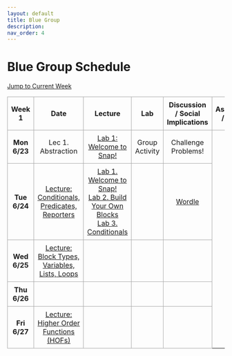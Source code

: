 ```yaml
---
layout: default
title: Blue Group
description: 
nav_order: 4
---
```

# Blue Group Schedule
<!-- Add styles for alternating row colors and borders -->
<style>
    .schedule-table {
        border-collapse: collapse;
        width: 100%;
        text-align: center;
    }
    .schedule-table th, .schedule-table td {
        border: 1px solid #A9A9A9; /* Darker border for all rows and columns */
        padding: 8px;
    }
</style>

<!-- Add a jump-to button to navigate to the current week -->
<p>
    <a href="#week1">Jump to Current Week</a>
</p>

<!-- Week 1 Calendar -->
<table class="table table-bordered schedule-table" id="week1">
  <thead>
    <tr>
      <th class="center schedule-week-num">Week 1</th>
      <th>Date</th>
      <th>Lecture</th>
      <th>Lab</th>
      <th>Discussion / Social Implications</th>
      <th>Assignment / Project</th>
    </tr>
  </thead>
  <tbody class="content">
    <tr>
        <th>Mon 6/23</th> <!-- Date -->
        <td>Lec 1. Abstraction</td><!-- Lecture -->
        <td><a href="https://cs10.org/bjc-r/llab/html/topic.html?1&2&3&topic=berkeley_bjc%2Fintro_pair%2F1-introduction.topic&course&novideo&noreading&noassignment">Lab 1: Welcome to Snap!</a></td><!-- Lab -->
        <td>Group Activity</td> <!-- Discussion -->
        <td>Challenge Problems!</td> <!-- Assignment / Exam -->
    </tr>
    <tr>
        <th>Tue 6/24</th> <!-- Date -->
        <td><a href="https://docs.google.com/presentation/d/1lOvPGZ1d6SOilCYHrLKNQpLGG0Vpd6m4Qx3i6uLq1rE/edit?usp=sharing">Lecture: Conditionals, Predicates, Reporters</a></td><!-- Lecture -->
        <td><a href="/bjc-su25/lab_directory">Lab 1. Welcome to Snap!</a><br/>
        <a href="/bjc-su25/lab_directory">Lab 2. Build Your Own Blocks</a><br/>
        <a href="/bjc-su25/lab_directory">Lab 3. Conditionals</a><br/></td> 
        <td></td> <!-- Discussion -->
        <td><a href="/bjc-su25/projects">Wordle</a><br/></td> <!-- Assignment / Exam -->
    </tr>
    <tr>
        <th>Wed 6/25</th> <!-- Date -->
        <td><a href="https://docs.google.com/presentation/d/1iKxL49mrcRr3Xj2JSJB_DgrDYFtUPHabb6gZOS_oqE0/edit?usp=sharing">Lecture: Block Types, Variables, Lists, Loops</a></td> <!-- Lecture -->
        <td></td><!-- Lab -->
        <td></td> <!-- Discussion -->
        <td></td> <!-- Assignments -->
    </tr>
    <tr>
        <th>Thu 6/26</th> <!-- Date -->
        <td></td><!-- Lecture -->
        <td></td> <!-- Lab -->
        <td></td> <!-- Discussion -->
        <td></td> <!-- Assignment / Exam -->
    </tr>
    <tr>
        <th>Fri 6/27</th> <!-- Date -->
        <td><a href="https://docs.google.com/presentation/d/18tm1zPq37Bfn7fVQAhetrXU1QCZgBgzfeJV7Mr9nwnA/edit?usp=sharing">Lecture: Higher Order Functions (HOFs)</a></td>
        <td></td> <!-- Lab -->
        <td></td> <!-- Discussion -->
        <td></td> <!-- Assignment / Exam -->
    </tr>
  </tbody>
</table>

<br/>
